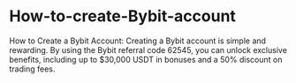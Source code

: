 # How-to-create-Bybit-account
How to Create a Bybit Account: Creating a Bybit account is simple and rewarding. By using the Bybit referral code 62545, you can unlock exclusive benefits, including up to $30,000 USDT in bonuses and a 50% discount on trading fees. 
